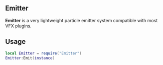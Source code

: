 ## Emitter
**Emitter** is a very lightweight particle emitter system compatible with most VFX plugins.

## Usage
```lua
local Emitter = require("Emitter")
Emitter:Emit(instance)
```
